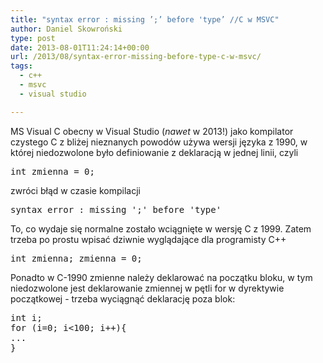 ```yaml
---
title: "syntax error : missing ’;’ before 'type’ //C w MSVC"
author: Daniel Skowroński
type: post
date: 2013-08-01T11:24:14+00:00
url: /2013/08/syntax-error-missing-before-type-c-w-msvc/
tags:
  - c++
  - msvc
  - visual studio

---
```

MS Visual C obecny w Visual Studio (_nawet_ w 2013!) jako kompilator czystego C z bliżej nieznanych powodów używa wersji języka z 1990, w której niedozwolone było definiowanie z deklaracją w jednej linii, czyli

<pre class="EnlighterJSRAWcpp">int zmienna = 0;</pre>

zwróci błąd w czasie kompilacji 

<pre class="EnlighterJSRAW cpp">syntax error : missing ';' before 'type'</pre>

To, co wydaje się normalne zostało wciągnięte w wersję C z 1999. Zatem trzeba po prostu wpisać dziwnie wyglądające dla programisty C++

<pre class="EnlighterJSRAWcpp">int zmienna; zmienna = 0;</pre>

Ponadto w C-1990 zmienne należy deklarować na początku bloku, w tym niedozwolone jest deklarowanie zmiennej w pętli for w dyrektywie początkowej - trzeba wyciągnąć deklarację poza blok:

<pre class="EnlighterJSRAW cpp">int i;
for (i=0; i&lt;100; i++){
...
}</pre>